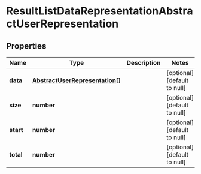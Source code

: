 # ResultListDataRepresentationAbstractUserRepresentation

## Properties
Name | Type | Description | Notes
------------ | ------------- | ------------- | -------------
**data** | [**AbstractUserRepresentation[]**](AbstractUserRepresentation.md) |  | [optional] [default to null]
**size** | **number** |  | [optional] [default to null]
**start** | **number** |  | [optional] [default to null]
**total** | **number** |  | [optional] [default to null]


